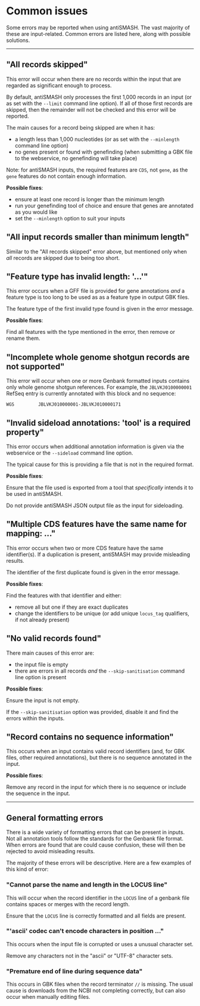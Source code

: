 # Common issues

Some errors may be reported when using antiSMASH.
The vast majority of these are input-related.
Common errors are listed here, along with possible solutions.

--------------------------

## "All records skipped"

This error will occur when there are no records within the input that are regarded as
significant enough to process.

By default, antiSMASH only processes the first 1,000 records in an input
(or as set with the `--limit` command line option).
If all of those first records are skipped, then the remainder will not be checked
and this error will be reported.


The main causes for a record being skipped are when it has:

- a length less than 1,000 nucleotides (or as set with the `--minlength` command line option)
- no genes present or found with genefinding (when submitting a GBK file to the webservice, no genefinding will take place)

Note: for antiSMASH inputs, the required features are `CDS`, not `gene`, as the `gene` features do not contain enough information.

**Possible fixes**:

- ensure at least one record is longer than the minimum length
- run your genefinding tool of choice and ensure that genes are annotated as you would like
- set the `--minlength` option to suit your inputs


## "All input records smaller than minimum length"

Similar to the "All records skipped" error above,
but mentioned only when *all* records are skipped due to being too short.


## "Feature type has invalid length: '...'"

This error occurs when a GFF file is provided for gene annotations
*and* a feature type is too long to be used as as a feature type in output GBK files.

The feature type of the first invalid type found is given in the error message.

**Possible fixes**:

Find all features with the type mentioned in the error, then remove or rename them.


## "Incomplete whole genome shotgun records are not supported"

This error will occur when one or more Genbank formatted inputs contains only whole genome shotgun references.
For example, the `JBLVKJ0100000001` RefSeq entry is currently annotated with this block and no sequence:

```
WGS         JBLVKJ010000001-JBLVKJ010000171
```


## "Invalid sideload annotations: 'tool' is a required property"

This error occurs when additional annotation information is given via the webservice or the `--sideload` command line option.

The typical cause for this is providing a file that is not in the required format.

**Possible fixes**:

Ensure that the file used is exported from a tool that *specifically* intends it to be used in antiSMASH.

Do not provide antiSMASH JSON output file as the input for sideloading.


## "Multiple CDS features have the same name for mapping: ..."

This error occurs when two or more CDS feature have the same identifier(s).
If a duplication is present, antiSMASH may provide misleading results.

The identifier of the first duplicate found is given in the error message.

**Possible fixes**:

Find the features with that identifier and either:

- remove all but one if they are exact duplicates
- change the identifiers to be unique (or add unique `locus_tag` qualifiers, if not already present)


## "No valid records found"

There main causes of this error are:

- the input file is empty
- there are errors in all records *and* the `--skip-sanitisation` command line option is present

**Possible fixes**:

Ensure the input is not empty.

If the `--skip-sanitisation` option was provided, disable it and find the errors within the inputs.


## "Record contains no sequence information"

This occurs when an input contains valid record identifiers (and, for GBK files, other required annotations),
but there is no sequence annotated in the input.

**Possible fixes**:

Remove any record in the input for which there is no sequence or include the sequence in the input.

--------------------------


## General formatting errors

There is a wide variety of formatting errors that can be present in inputs.
Not all annotation tools follow the standards for the Genbank file format.
When errors are found that are could cause confusion, these will then be rejected to avoid misleading results.

The majority of these errors will be descriptive.
Here are a few examples of this kind of error:

### "Cannot parse the name and length in the LOCUS line"

This will occur when the record identifier in the `LOCUS` line of a genbank file contains spaces or merges with the record length.

Ensure that the `LOCUS` line is correctly formatted and all fields are present.

### "'ascii' codec can't encode characters in position ..."

This occurs when the input file is corrupted or uses a unusual character set.

Remove any characters not in the "ascii" or "UTF-8" character sets.

### "Premature end of line during sequence data"

This occurs in GBK files when the record terminator `//` is missing.
The usual cause is downloads from the NCBI not completing correctly,
but can also occur when manually editing files.

